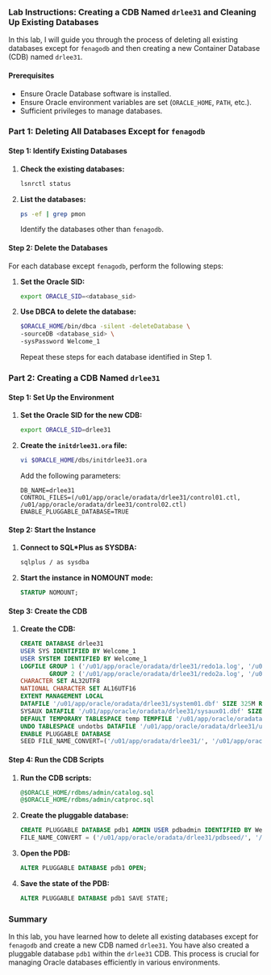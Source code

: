 ### Lab Instructions: Creating a CDB Named `drlee31` and Cleaning Up Existing Databases

In this lab, I will guide you through the process of deleting all existing databases except for `fenagodb` and then creating a new Container Database (CDB) named `drlee31`.

#### Prerequisites
- Ensure Oracle Database software is installed.
- Ensure Oracle environment variables are set (`ORACLE_HOME`, `PATH`, etc.).
- Sufficient privileges to manage databases.

### Part 1: Deleting All Databases Except for `fenagodb`

#### Step 1: Identify Existing Databases

1. **Check the existing databases:**

   ```bash
   lsnrctl status
   ```

2. **List the databases:**

   ```bash
   ps -ef | grep pmon
   ```

   Identify the databases other than `fenagodb`.

#### Step 2: Delete the Databases

For each database except `fenagodb`, perform the following steps:

1. **Set the Oracle SID:**

   ```bash
   export ORACLE_SID=<database_sid>
   ```

2. **Use DBCA to delete the database:**

   ```bash
   $ORACLE_HOME/bin/dbca -silent -deleteDatabase \
   -sourceDB <database_sid> \
   -sysPassword Welcome_1
   ```

   Repeat these steps for each database identified in Step 1.

### Part 2: Creating a CDB Named `drlee31`

#### Step 1: Set Up the Environment

1. **Set the Oracle SID for the new CDB:**

   ```bash
   export ORACLE_SID=drlee31
   ```

2. **Create the `initdrlee31.ora` file:**

   ```bash
   vi $ORACLE_HOME/dbs/initdrlee31.ora
   ```

   Add the following parameters:

   ```text
   DB_NAME=drlee31
   CONTROL_FILES=(/u01/app/oracle/oradata/drlee31/control01.ctl, /u01/app/oracle/oradata/drlee31/control02.ctl)
   ENABLE_PLUGGABLE_DATABASE=TRUE
   ```

#### Step 2: Start the Instance

1. **Connect to SQL*Plus as SYSDBA:**

   ```bash
   sqlplus / as sysdba
   ```

2. **Start the instance in NOMOUNT mode:**

   ```sql
   STARTUP NOMOUNT;
   ```

#### Step 3: Create the CDB

1. **Create the CDB:**

   ```sql
   CREATE DATABASE drlee31
   USER SYS IDENTIFIED BY Welcome_1
   USER SYSTEM IDENTIFIED BY Welcome_1
   LOGFILE GROUP 1 ('/u01/app/oracle/oradata/drlee31/redo1a.log', '/u02/app/oracle/oradata/drlee31/redo1b.log') SIZE 100M,
           GROUP 2 ('/u01/app/oracle/oradata/drlee31/redo2a.log', '/u02/app/oracle/oradata/drlee31/redo2b.log') SIZE 100M
   CHARACTER SET AL32UTF8
   NATIONAL CHARACTER SET AL16UTF16
   EXTENT MANAGEMENT LOCAL
   DATAFILE '/u01/app/oracle/oradata/drlee31/system01.dbf' SIZE 325M REUSE
   SYSAUX DATAFILE '/u01/app/oracle/oradata/drlee31/sysaux01.dbf' SIZE 325M REUSE
   DEFAULT TEMPORARY TABLESPACE temp TEMPFILE '/u01/app/oracle/oradata/drlee31/temp01.dbf' SIZE 20M REUSE
   UNDO TABLESPACE undotbs DATAFILE '/u01/app/oracle/oradata/drlee31/undotbs01.dbf' SIZE 200M REUSE
   ENABLE PLUGGABLE DATABASE
   SEED FILE_NAME_CONVERT=('/u01/app/oradata/drlee31/', '/u01/app/oracle/oradata/drlee31/pdbseed/');
   ```

#### Step 4: Run the CDB Scripts

1. **Run the CDB scripts:**

   ```sql
   @$ORACLE_HOME/rdbms/admin/catalog.sql
   @$ORACLE_HOME/rdbms/admin/catproc.sql
   ```

2. **Create the pluggable database:**

   ```sql
   CREATE PLUGGABLE DATABASE pdb1 ADMIN USER pdbadmin IDENTIFIED BY Welcome_1
   FILE_NAME_CONVERT = ('/u01/app/oracle/oradata/drlee31/pdbseed/', '/u01/app/oracle/oradata/drlee31/pdb1/');
   ```

3. **Open the PDB:**

   ```sql
   ALTER PLUGGABLE DATABASE pdb1 OPEN;
   ```

4. **Save the state of the PDB:**

   ```sql
   ALTER PLUGGABLE DATABASE pdb1 SAVE STATE;
   ```

### Summary

In this lab, you have learned how to delete all existing databases except for `fenagodb` and create a new CDB named `drlee31`. You have also created a pluggable database `pdb1` within the `drlee31` CDB. This process is crucial for managing Oracle databases efficiently in various environments.
